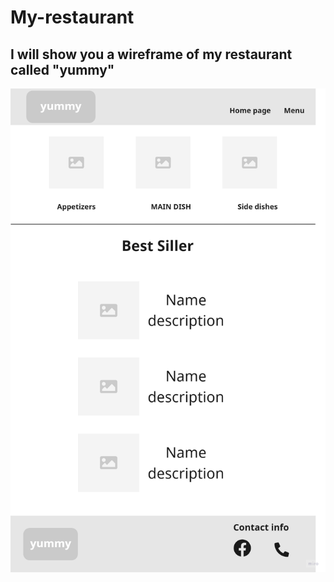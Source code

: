 # My-restaurant
## I will show you a wireframe of my restaurant called "yummy"
![retaurant picture](image.png)